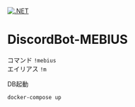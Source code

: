 [![.NET](https://github.com/yuuki1293/DiscordBot-MEBIUS/actions/workflows/dotnet.yml/badge.svg)](https://github.com/yuuki1293/DiscordBot-MEBIUS/actions/workflows/dotnet.yml)
# DiscordBot-MEBIUS
コマンド `!mebius`  
エイリアス `!m`

DB起動
```shell
docker-compose up
```